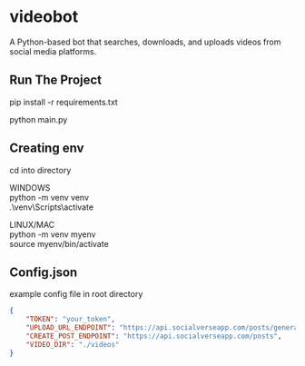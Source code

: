 # videobot
A Python-based bot that searches, downloads, and uploads videos from social media platforms.


## Run The Project
pip install -r requirements.txt

python main.py

## Creating env
cd into directory

WINDOWS  
python -m venv venv  
.\venv\Scripts\activate

LINUX/MAC  
python -m venv myenv  
source myenv/bin/activate

## Config.json
example config file in root directory
```json
{
    "TOKEN": "your_token",
    "UPLOAD_URL_ENDPOINT": "https://api.socialverseapp.com/posts/generate-upload-url",
    "CREATE_POST_ENDPOINT": "https://api.socialverseapp.com/posts",
    "VIDEO_DIR": "./videos"
}
```